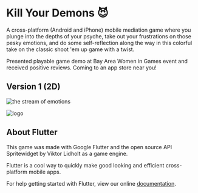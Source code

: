 # Kill Your Demons 😈

A cross-platform (Android and iPhone) mobile mediation game where you plunge into the depths of your psyche, take out your frustrations on those pesky emotions, and do some self-reflection along the way in this colorful take on the classic shoot 'em up game with a twist.

Presented playable game demo at Bay Area Women in Games event and received positive reviews. Coming to an app store near you!

## Version 1 (2D)

![the stream of emotions](https://i.imgur.com/u2hHjMN.png)

![logo](https://i.imgur.com/2lVh3cF.jpg)

## About Flutter

This game was made with Google Flutter and the open source API Spritewidget by Viktor Lidholt as a game engine.

Flutter is a cool way to quickly make good looking and efficient cross-platform mobile apps.

For help getting started with Flutter, view our online
[documentation](https://flutter.io/).
